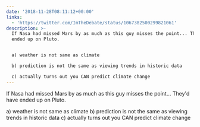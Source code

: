 ```yaml
---
date: '2018-11-28T08:11:12+00:00'
links:
  - 'https://twitter.com/ImTheDebate/status/1067382500299821061'
description: >-
  If Nasa had missed Mars by as much as this guy misses the point... They'd have
  ended up on Pluto.


  a) weather is not same as climate

  b) prediction is not the same as viewing trends in historic data

  c) actually turns out you CAN predict climate change
---
```

If Nasa had missed Mars by as much as this guy misses the point... They'd have ended up on Pluto.

a) weather is not same as climate
b) prediction is not the same as viewing trends in historic data
c) actually turns out you CAN predict climate change 
